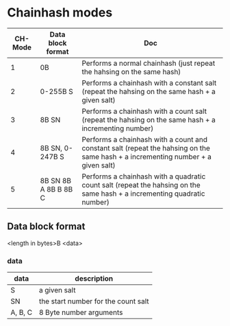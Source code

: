 # Chainhash modes

| CH-Mode |Data block format| Doc                                                                                                                              |
|---------|---|----------------------------------------------------------------------------------------------------------------------------------|
| 1       |0B| Performs a normal chainhash (just repeat the hahsing on the same hash)                                                           |
| 2       |0-255B S| Performs a chainhash with a constant salt (repeat the hahsing on the same hash + a given salt)                                   |
| 3       |8B SN| Performs a chainhash with a count salt (repeat the hahsing on the same hash + a incrementing number)                             |
| 4       |8B SN, 0-247B S| Performs a chainhash with a count and constant salt (repeat the hahsing on the same hash + a incrementing number + a given salt) |
| 5       |8B SN 8B A 8B B 8B C| Performs a chainhash with a quadratic count salt (repeat the hahsing on the same hash + a incrementing quadratic number)         |


## Data block format
\<length in bytes>B \<data>

### data
|data|description|
|---|---|
|S|a given salt|
|SN|the start number for the count salt|
|A, B, C|8 Byte number arguments|